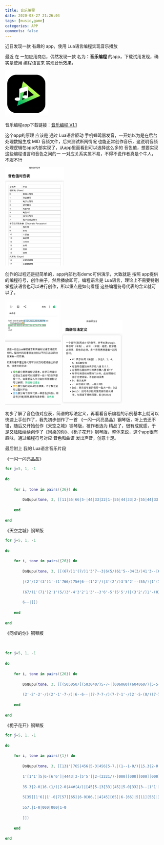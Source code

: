```yaml
---
title: 音乐编程
date: 2020-08-27 21:26:04
tags: [music,game]
categories: APP
comments: false
---
```


 近日发现一款 有趣的 app，使用 Lua语言编程实现音乐播放

<!--more-->



最近 在 一加应用商店，偶然发现一款 名为：**音乐编程** 的app，下载试用发现，确实是使用 编程语言来 实现音乐效果，

![image-20200906231052334](音乐编程/image/image-20200906231052334.png)



音乐编程app下载链接：[音乐编程 V1.1](https://www.shouyouzhijia.net/app/yingyuebiancheng/)



这个app的原理 应该是 通过 Lua语言驱动 手机蜂鸣器发音，一开始以为是在后台处理数据生成 MID 音频文件，后来测试断网情况 也能正常创作音乐，这说明音频处理逻辑在app内部实现了，从app里面看到可以选择这么多的 音色值，想要实现这些编程语言和音色之间的一 一对应关系实属不易，不得不说作者真是个牛人，不服不行



<img src="音乐编程/image/image-20200906232233708.png" alt="image-20200906232233708" style="zoom:50%;" />



创作的过程还是挺简单的，app内部也有demo可供演示，大致就是 按照 app提供的编程符号，创作曲子，然后播放即可，编程语言是 Lua语言，理论上不需要特别掌握该语言也可以进行创作，所以重点是如何看懂 这些编程符号代表的含义就可以了。

<img src="音乐编程/image/image-20200906232432373.png" alt="image-20200906232432373" style="zoom:50%;" />



<img src="音乐编程/image/image-20200906232543363.png" alt="image-20200906232543363" style="zoom:50%;" />



初步了解了音色值对应表，简谱的写法定义，再看看音乐编程的示例基本上就可以快速上手创作了，我先初步创作了一首 《一闪一闪亮晶晶》钢琴版，听上去还不错，随后又开始创作《天空之城》钢琴版，被作者选为 精品了，很有成就感，于是又陆陆续续创作了《同桌的你》、《栀子花开》钢琴版，整体来说，这个app很有趣味，通过编程符号对应 音色和曲谱 发出声音，创意十足。



最后附上 我的 Lua语言音乐片段

《一闪一闪亮晶晶》

```lua
for j=5, 1, -1

do

	for i, tone in pairs({26}) do

		DoQupu(tone, 3, [[11|55|66|5-|44|33|22|1-|55|44|33|2-|55|44|33|2-|11|55|66|5-|4433|221-]])

	end

end
```



《天空之城》钢琴版

```lua
for j=5, 1, -1

do

	for i, tone in pairs({26}) do

		DoQupu(tone, 3, [[(67/)1'(7/)1'3'7--3|6(5/)61'5--34(3/)41'3--[01'1'6]7(4/#)4#7|7--(67/)1'(7/)1'3'7--3|6(5/)61'5--3|4(1'7)71'

		|(2'/)2'(3')1'-(1'766/)75#|6--(1'2'/)|3'(2'/)3'5'2'--(55/)|1'(7/)1'3'|3'---|

		(67/)1'(71')2'1'(5/)3'-4'3'2'1'3'--3'6'-5'(5'5'/)|(3'2'/)1'-(01'/)2'(1'/)2'5'|3'--3'6'-5'(5'5'/)(3'2'/)1'-(01'/)2'(1'/)2'7|

		6--|]])

	end

end

```



《同桌的你》钢琴版

```lua


for j=5, 1, -1

do 

	for i, tone in pairs({26}) do

		DoQupu(tone, 3, [[(505050/](503040/)5-7-|(606060)(604060/)|5-5-(505050)(507060)|5-40(0/)|(404040/)(403020/)(1--)1(0/)(1'-1'-1'-/)(1'-5-6-/)1'-(1'/)3'--|

		(2'-2'-2'-/)(2'-1'-7-/)|6--6--|(7-7-7-/)(7-7-1'-/)2'-5-(0/)(7-7-1'-/)(2'-1'-7-/)(1'--1'--)(1'--1'---)]])

	end

end

```



《栀子花开》钢琴版



```lua
for j=5, 1, -1

do

	for i, tone in pairs({1}) do

		DoQupu(tone, 3, [[131'|765|456|5-3|456|5-7.|(1--1-0/)|15.3|2-0|1[11][12]|2-0|4-(4/)|[45]5[5./]-|331|2-0|335|3-0|

		1'[1'1']5|6-[6'6']|4443|3-[5'5']|2-(2221/)-[000][000][000][000]|

		35.3|2-0|16.(1/)|2-0|44#(4/)|[45]5-|3[33][45]|5-0|332|3--|1'1'[56]|6-[7.7.]|4[44]4|5-[55.]|22[23]|1--|0|

		5[35][1'6]|1'-0|7[57][65]|6-0[06.]|4[45][65]|6-[66]|5[11][53]|3--|5[35][1'6]|1'-0|7[57][65]|6-(0/)(6./)|4[45][65]|6--|

		557.|1-0|000|000|1-0

		]])

	end

end

```



